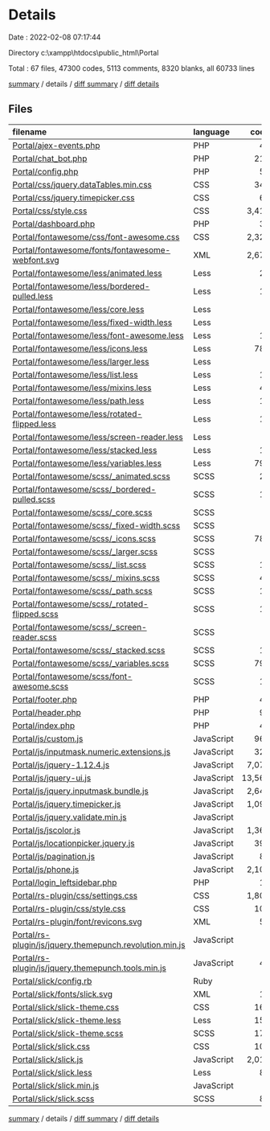 # Details

Date : 2022-02-08 07:17:44

Directory c:\xampp\htdocs\public_html\Portal

Total : 67 files,  47300 codes, 5113 comments, 8320 blanks, all 60733 lines

[summary](results.md) / details / [diff summary](diff.md) / [diff details](diff-details.md)

## Files
| filename | language | code | comment | blank | total |
| :--- | :--- | ---: | ---: | ---: | ---: |
| [Portal/ajex-events.php](/Portal/ajex-events.php) | PHP | 45 | 0 | 18 | 63 |
| [Portal/chat_bot.php](/Portal/chat_bot.php) | PHP | 210 | 18 | 81 | 309 |
| [Portal/config.php](/Portal/config.php) | PHP | 53 | 6 | 34 | 93 |
| [Portal/css/jquery.dataTables.min.css](/Portal/css/jquery.dataTables.min.css) | CSS | 349 | 123 | 66 | 538 |
| [Portal/css/jquery.timepicker.css](/Portal/css/jquery.timepicker.css) | CSS | 61 | 0 | 12 | 73 |
| [Portal/css/style.css](/Portal/css/style.css) | CSS | 3,410 | 115 | 509 | 4,034 |
| [Portal/dashboard.php](/Portal/dashboard.php) | PHP | 37 | 1 | 12 | 50 |
| [Portal/fontawesome/css/font-awesome.css](/Portal/fontawesome/css/font-awesome.css) | CSS | 2,327 | 10 | 1 | 2,338 |
| [Portal/fontawesome/fonts/fontawesome-webfont.svg](/Portal/fontawesome/fonts/fontawesome-webfont.svg) | XML | 2,671 | 0 | 1 | 2,672 |
| [Portal/fontawesome/less/animated.less](/Portal/fontawesome/less/animated.less) | Less | 28 | 2 | 5 | 35 |
| [Portal/fontawesome/less/bordered-pulled.less](/Portal/fontawesome/less/bordered-pulled.less) | Less | 17 | 3 | 6 | 26 |
| [Portal/fontawesome/less/core.less](/Portal/fontawesome/less/core.less) | Less | 8 | 2 | 3 | 13 |
| [Portal/fontawesome/less/fixed-width.less](/Portal/fontawesome/less/fixed-width.less) | Less | 4 | 2 | 1 | 7 |
| [Portal/fontawesome/less/font-awesome.less](/Portal/fontawesome/less/font-awesome.less) | Less | 13 | 4 | 2 | 19 |
| [Portal/fontawesome/less/icons.less](/Portal/fontawesome/less/icons.less) | Less | 786 | 2 | 2 | 790 |
| [Portal/fontawesome/less/larger.less](/Portal/fontawesome/less/larger.less) | Less | 9 | 3 | 2 | 14 |
| [Portal/fontawesome/less/list.less](/Portal/fontawesome/less/list.less) | Less | 16 | 2 | 2 | 20 |
| [Portal/fontawesome/less/mixins.less](/Portal/fontawesome/less/mixins.less) | Less | 41 | 10 | 10 | 61 |
| [Portal/fontawesome/less/path.less](/Portal/fontawesome/less/path.less) | Less | 11 | 3 | 2 | 16 |
| [Portal/fontawesome/less/rotated-flipped.less](/Portal/fontawesome/less/rotated-flipped.less) | Less | 12 | 4 | 5 | 21 |
| [Portal/fontawesome/less/screen-reader.less](/Portal/fontawesome/less/screen-reader.less) | Less | 2 | 2 | 2 | 6 |
| [Portal/fontawesome/less/stacked.less](/Portal/fontawesome/less/stacked.less) | Less | 17 | 2 | 2 | 21 |
| [Portal/fontawesome/less/variables.less](/Portal/fontawesome/less/variables.less) | Less | 794 | 3 | 4 | 801 |
| [Portal/fontawesome/scss/_animated.scss](/Portal/fontawesome/scss/_animated.scss) | SCSS | 28 | 2 | 5 | 35 |
| [Portal/fontawesome/scss/_bordered-pulled.scss](/Portal/fontawesome/scss/_bordered-pulled.scss) | SCSS | 17 | 3 | 6 | 26 |
| [Portal/fontawesome/scss/_core.scss](/Portal/fontawesome/scss/_core.scss) | SCSS | 8 | 2 | 3 | 13 |
| [Portal/fontawesome/scss/_fixed-width.scss](/Portal/fontawesome/scss/_fixed-width.scss) | SCSS | 4 | 2 | 1 | 7 |
| [Portal/fontawesome/scss/_icons.scss](/Portal/fontawesome/scss/_icons.scss) | SCSS | 786 | 2 | 2 | 790 |
| [Portal/fontawesome/scss/_larger.scss](/Portal/fontawesome/scss/_larger.scss) | SCSS | 9 | 3 | 2 | 14 |
| [Portal/fontawesome/scss/_list.scss](/Portal/fontawesome/scss/_list.scss) | SCSS | 16 | 2 | 2 | 20 |
| [Portal/fontawesome/scss/_mixins.scss](/Portal/fontawesome/scss/_mixins.scss) | SCSS | 41 | 10 | 10 | 61 |
| [Portal/fontawesome/scss/_path.scss](/Portal/fontawesome/scss/_path.scss) | SCSS | 11 | 3 | 2 | 16 |
| [Portal/fontawesome/scss/_rotated-flipped.scss](/Portal/fontawesome/scss/_rotated-flipped.scss) | SCSS | 12 | 4 | 5 | 21 |
| [Portal/fontawesome/scss/_screen-reader.scss](/Portal/fontawesome/scss/_screen-reader.scss) | SCSS | 2 | 2 | 2 | 6 |
| [Portal/fontawesome/scss/_stacked.scss](/Portal/fontawesome/scss/_stacked.scss) | SCSS | 17 | 2 | 2 | 21 |
| [Portal/fontawesome/scss/_variables.scss](/Portal/fontawesome/scss/_variables.scss) | SCSS | 794 | 3 | 4 | 801 |
| [Portal/fontawesome/scss/font-awesome.scss](/Portal/fontawesome/scss/font-awesome.scss) | SCSS | 13 | 4 | 2 | 19 |
| [Portal/footer.php](/Portal/footer.php) | PHP | 41 | 0 | 31 | 72 |
| [Portal/header.php](/Portal/header.php) | PHP | 95 | 0 | 29 | 124 |
| [Portal/index.php](/Portal/index.php) | PHP | 45 | 1 | 23 | 69 |
| [Portal/js/custom.js](/Portal/js/custom.js) | JavaScript | 961 | 186 | 215 | 1,362 |
| [Portal/js/inputmask.numeric.extensions.js](/Portal/js/inputmask.numeric.extensions.js) | JavaScript | 328 | 7 | 4 | 339 |
| [Portal/js/jquery-1.12.4.js](/Portal/js/jquery-1.12.4.js) | JavaScript | 7,078 | 1,857 | 2,074 | 11,009 |
| [Portal/js/jquery-ui.js](/Portal/js/jquery-ui.js) | JavaScript | 13,563 | 2,075 | 3,068 | 18,706 |
| [Portal/js/jquery.inputmask.bundle.js](/Portal/js/jquery.inputmask.bundle.js) | JavaScript | 2,644 | 7 | 32 | 2,683 |
| [Portal/js/jquery.timepicker.js](/Portal/js/jquery.timepicker.js) | JavaScript | 1,098 | 67 | 218 | 1,383 |
| [Portal/js/jquery.validate.min.js](/Portal/js/jquery.validate.min.js) | JavaScript | 1 | 3 | 0 | 4 |
| [Portal/js/jscolor.js](/Portal/js/jscolor.js) | JavaScript | 1,365 | 162 | 329 | 1,856 |
| [Portal/js/locationpicker.jquery.js](/Portal/js/locationpicker.jquery.js) | JavaScript | 395 | 56 | 13 | 464 |
| [Portal/js/pagination.js](/Portal/js/pagination.js) | JavaScript | 80 | 2 | 19 | 101 |
| [Portal/js/phone.js](/Portal/js/phone.js) | JavaScript | 2,103 | 7 | 1 | 2,111 |
| [Portal/login_leftsidebar.php](/Portal/login_leftsidebar.php) | PHP | 12 | 0 | 10 | 22 |
| [Portal/rs-plugin/css/settings.css](/Portal/rs-plugin/css/settings.css) | CSS | 1,808 | 137 | 427 | 2,372 |
| [Portal/rs-plugin/css/style.css](/Portal/rs-plugin/css/style.css) | CSS | 108 | 21 | 33 | 162 |
| [Portal/rs-plugin/font/revicons.svg](/Portal/rs-plugin/font/revicons.svg) | XML | 54 | 0 | 0 | 54 |
| [Portal/rs-plugin/js/jquery.themepunch.revolution.min.js](/Portal/rs-plugin/js/jquery.themepunch.revolution.min.js) | JavaScript | 1 | 6 | 2 | 9 |
| [Portal/rs-plugin/js/jquery.themepunch.tools.min.js](/Portal/rs-plugin/js/jquery.themepunch.tools.min.js) | JavaScript | 40 | 73 | 29 | 142 |
| [Portal/slick/config.rb](/Portal/slick/config.rb) | Ruby | 8 | 0 | 2 | 10 |
| [Portal/slick/fonts/slick.svg](/Portal/slick/fonts/slick.svg) | XML | 13 | 0 | 2 | 15 |
| [Portal/slick/slick-theme.css](/Portal/slick/slick-theme.css) | CSS | 168 | 4 | 31 | 203 |
| [Portal/slick/slick-theme.less](/Portal/slick/slick-theme.less) | Less | 150 | 5 | 14 | 169 |
| [Portal/slick/slick-theme.scss](/Portal/slick/slick-theme.scss) | SCSS | 170 | 9 | 16 | 195 |
| [Portal/slick/slick.css](/Portal/slick/slick.css) | CSS | 101 | 2 | 15 | 118 |
| [Portal/slick/slick.js](/Portal/slick/slick.js) | JavaScript | 2,019 | 47 | 827 | 2,893 |
| [Portal/slick/slick.less](/Portal/slick/slick.less) | Less | 85 | 1 | 13 | 99 |
| [Portal/slick/slick.min.js](/Portal/slick/slick.min.js) | JavaScript | 2 | 16 | 0 | 18 |
| [Portal/slick/slick.scss](/Portal/slick/slick.scss) | SCSS | 85 | 1 | 13 | 99 |

[summary](results.md) / details / [diff summary](diff.md) / [diff details](diff-details.md)